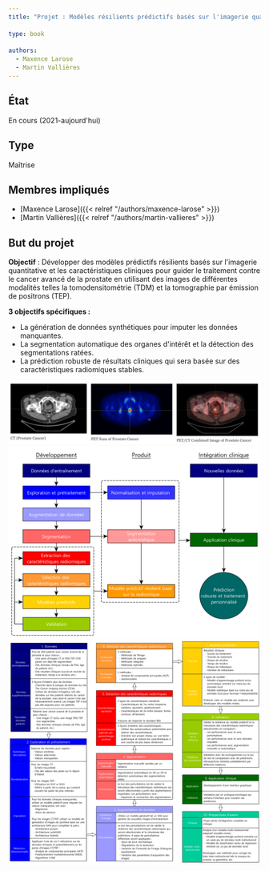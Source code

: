 ```yaml
---
title: "Projet : Modèles résilients prédictifs basés sur l'imagerie quantitative pour guider le traitement du cancer de la prostate"

type: book

authors:
  - Maxence Larose
  - Martin Vallières
---
```


## État

En cours (2021-aujourd'hui)

## Type

Maîtrise

## Membres impliqués

- [Maxence Larose]({{< relref "/authors/maxence-larose" >}})
- [Martin Vallières]({{< relref "/authors/martin-vallieres" >}})

## But du projet

**Objectif** : Développer des modèles prédictifs résilients basés sur l'imagerie quantitative et les caractéristiques 
cliniques pour guider le traitement contre le cancer avancé de la prostate en utilisant des images de différentes 
modalités telles la tomodensitométrie (TDM) et la tomographie par émission de positrons (TEP).

**3 objectifs spécifiques :** 

- La génération de données synthétiques pour imputer les données manquantes.
- La segmentation automatique des organes d'intérêt et la détection des segmentations ratées.
- La prédiction robuste de résultats cliniques qui sera basée sur des caractéristiques radiomiques stables.

![Exemples de scans](scans.png "Exemples de scans")
![Étapes du projet](steps.png "Étapes du projet")
![Étapes détaillées](flowchart.png "Étapes détaillées")

